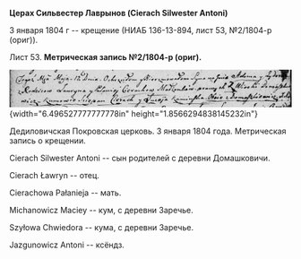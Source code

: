 **Церах Сильвестер Лаврынов (Cierach Silwester Antoni)**

3 января 1804 г -- крещение (НИАБ 136-13-894, лист 53, №2/1804-р
(ориг)).

Лист 53. **Метрическая запись №2/1804-р (ориг).**

![](./media/f700cdc4ee1cd78c0b4b75e9a8929d5b21f03fc6.png){width="6.496527777777778in"
height="1.8566294838145232in"}

Дедиловичская Покровская церковь. 3 января 1804 года. Метрическая запись
о крещении.

Cierach Silwester Antoni -- сын родителей с деревни Домашковичи.

Cierach Ławryn -- отец.

Cierachowa Pałanieja -- мать.

Michanowicz Maciey -- кум, с деревни Заречье.

Szyłowa Chwiedora -- кума, с деревни Заречье.

Jazgunowicz Antoni -- ксёндз.
